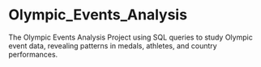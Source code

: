 # Olympic_Events_Analysis
The Olympic Events Analysis Project using SQL queries to study Olympic event data,  revealing patterns in medals, athletes, and country performances.
